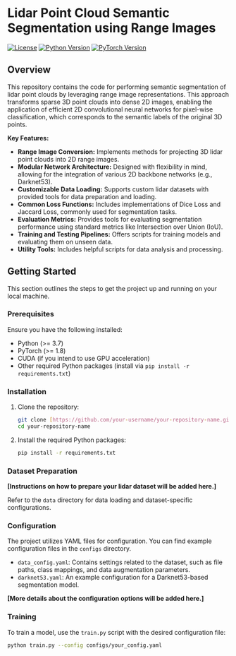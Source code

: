 
# Lidar Point Cloud Semantic Segmentation using Range Images

[![License](https://img.shields.io/badge/License-MIT-yellow.svg)](https://opensource.org/licenses/MIT)
[![Python Version](https://img.shields.io/badge/Python-%E2%89%A53.7-blue.svg)](https://www.python.org/downloads/)
[![PyTorch Version](https://img.shields.io/badge/PyTorch-%E2%89%A51.8-brightgreen.svg)](https://pytorch.org/)

## Overview

This repository contains the code for performing semantic segmentation of lidar point clouds by leveraging range image representations. This approach transforms sparse 3D point clouds into dense 2D images, enabling the application of efficient 2D convolutional neural networks for pixel-wise classification, which corresponds to the semantic labels of the original 3D points.

**Key Features:**

* **Range Image Conversion:** Implements methods for projecting 3D lidar point clouds into 2D range images.
* **Modular Network Architecture:** Designed with flexibility in mind, allowing for the integration of various 2D backbone networks (e.g., Darknet53).
* **Customizable Data Loading:** Supports custom lidar datasets with provided tools for data preparation and loading.
* **Common Loss Functions:** Includes implementations of Dice Loss and Jaccard Loss, commonly used for segmentation tasks.
* **Evaluation Metrics:** Provides tools for evaluating segmentation performance using standard metrics like Intersection over Union (IoU).
* **Training and Testing Pipelines:** Offers scripts for training models and evaluating them on unseen data.
* **Utility Tools:** Includes helpful scripts for data analysis and processing.

## Getting Started

This section outlines the steps to get the project up and running on your local machine.

### Prerequisites

Ensure you have the following installed:

* Python (>= 3.7)
* PyTorch (>= 1.8)
* CUDA (if you intend to use GPU acceleration)
* Other required Python packages (install via `pip install -r requirements.txt`)

### Installation

1.  Clone the repository:
    ```bash
    git clone [https://github.com/your-username/your-repository-name.git](https://github.com/your-username/your-repository-name.git)
    cd your-repository-name
    ```

2.  Install the required Python packages:
    ```bash
    pip install -r requirements.txt
    ```

### Dataset Preparation

**[Instructions on how to prepare your lidar dataset will be added here.]**

Refer to the `data` directory for data loading and dataset-specific configurations.

### Configuration

The project utilizes YAML files for configuration. You can find example configuration files in the `configs` directory.

* `data_config.yaml`: Contains settings related to the dataset, such as file paths, class mappings, and data augmentation parameters.
* `darknet53.yaml`: An example configuration for a Darknet53-based segmentation model.

**[More details about the configuration options will be added here.]**

### Training

To train a model, use the `train.py` script with the desired configuration file:

```bash
python train.py --config configs/your_config.yaml
